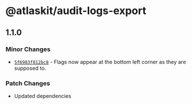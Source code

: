 # @atlaskit/audit-logs-export

## 1.1.0

### Minor Changes

- [`5f6983f812bc8`](https://bitbucket.org/atlassian/atlassian-frontend-monorepo/commits/5f6983f812bc8) -
  Flags now appear at the bottom left corner as they are supposed to.

### Patch Changes

- Updated dependencies
